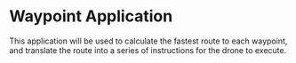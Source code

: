 # Waypoint Application
This application will be used to calculate the fastest route to each waypoint, and translate the route into a series of instructions for the drone to execute. 
